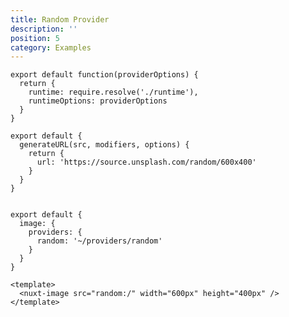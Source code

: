 ```yaml
---
title: Random Provider
description: ''
position: 5
category: Examples
---
```


<code-group>
  <code-block label="Provider Main" active>

  ```js{}[~/providers/random/index.js]
  export default function(providerOptions) {
    return {
      runtime: require.resolve('./runtime'),
      runtimeOptions: providerOptions
    }
  }
  ```

  </code-block>
  <code-block label="Runtime">

  ```js{}[~/providers/random/runtime.js]  
  export default {
    generateURL(src, modifiers, options) {
      return {
        url: 'https://source.unsplash.com/random/600x400'
      }
    }
  }
  ```
  </code-block>
  <code-block label="nuxt.config">

  ```js{}[nuxt.config.js]
  
  export default {
    image: {
      providers: {
        random: '~/providers/random'
      }
    }
  }
  ```
  </code-block>

  <code-block label="Page">

  ```vue{}[~/pages/index.js]
  <template>
    <nuxt-image src="random:/" width="600px" height="400px" />
  </template>
  ```

  </code-block>
  <code-block label="Preview">

  <div class="text-center p-4 bg-gray-800 rounded-b-md">
    <nuxt-image src="random:/" width="600px" height="400px" />
  </div>

  </code-block>
</code-group>